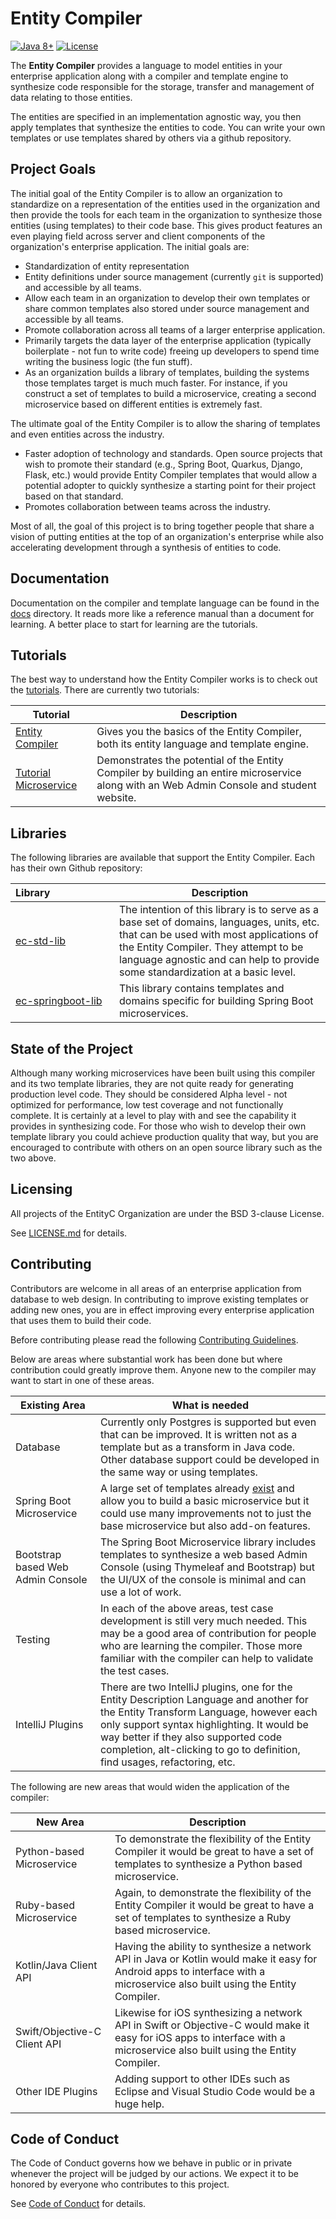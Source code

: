 # Entity Compiler

[![Java 8+](https://img.shields.io/badge/java-8+-4c7e9f.svg)](http://java.oracle.com)
[![License](https://img.shields.io/badge/license-BSD-blue.svg)](https://raw.githubusercontent.com/antlr/antlr4/master/LICENSE.txt)

The **Entity Compiler** provides a language to model entities in your enterprise application along with a compiler and template engine to synthesize code responsible for the storage, transfer and management of data relating to those entities.

The entities are specified in an implementation agnostic way, you then apply templates that synthesize the entities to code. You can write your own templates or use templates shared by others via a github repository.

## Project Goals

The initial goal of the Entity Compiler is to allow an organization to standardize on a representation of the entities used in the organization and then provide the tools for each team in the organization to synthesize those entities (using templates) to their code base. This gives product features an even playing field across server and client components of the organization's enterprise application. The initial goals are:

- Standardization of entity representation
- Entity definitions under source management (currently `git` is supported) and accessible by all teams.
- Allow each team in an organization to develop their own templates or share common templates also stored under source management and accessible by all teams.
- Promote collaboration across all teams of a larger enterprise application.
- Primarily targets the data layer of the enterprise application (typically boilerplate - not fun to write code) freeing up developers to spend time writing the business logic (the fun stuff).
- As an organization builds a library of templates,  building the systems those templates target is much much faster. For instance, if you construct a set of templates to build a microservice, creating a second microservice based on different entities is extremely fast.

The ultimate goal of the Entity Compiler is to allow the sharing of templates and even entities across the industry.

- Faster adoption of technology and standards. Open source projects that wish to promote their standard (e.g., Spring Boot, Quarkus, Django, Flask, etc.) would provide Entity Compiler templates that would allow a potential adopter to quickly synthesize a starting point for their project based on that standard.
- Promotes collaboration between teams across the industry.

Most of all, the goal of this project is to bring together people that share a vision of putting entities at the top of an organization's enterprise while also accelerating development through a synthesis of entities to code.

## Documentation

Documentation on the compiler and template language can be found in the [docs](docs) directory. It reads more like a reference manual than a document for learning. A better place to start for learning are the tutorials.

## Tutorials

The best way to understand how the Entity Compiler works is to check out the [tutorials](https://github.com/entityc/ec-tutorials). There are currently two tutorials:

|Tutorial|Description|
| ------	| ---------	|
| [Entity Compiler](https://github.com/entityc/ec-tutorials/EntityCompiler) | Gives you the basics of the Entity Compiler, both its entity language and template engine. |
| [Tutorial Microservice](https://github.com/entityc/ec-tutorials/TutorialMicroservice) | Demonstrates the potential of the Entity Compiler by building an entire microservice along with an Web Admin Console and student website.|

## Libraries

The following libraries are available that support the Entity Compiler. Each has their own Github repository:

| <div style="width:150px">Library</div>| Description |
|:----------------- | -----------	|
| [ec-std-lib](https://github.com/entityc/ec-std-lib) | The intention of this library is to serve as a base set of domains, languages, units, etc. that can be used with most applications of the Entity Compiler. They attempt to be language agnostic and can help to provide some standardization at a basic level.|
|  [ec-springboot-lib](https://github.com/entityc/ec-springboot-lib) | This library contains templates and domains specific for building Spring Boot microservices. |

## State of the Project

Although many working microservices have been built using this compiler and its two template libraries, they are not quite ready for generating production level code. They should be considered Alpha level - not optimized for performance, low test coverage and not functionally complete. It is certainly at a level to play with and see the capability it provides in synthesizing code. For those who wish to develop their own template library you could achieve production quality that way, but you are encouraged to contribute with others on an open source library such as the two above.  

## Licensing

All projects of the EntityC Organization are under the BSD 3-clause License.

See [LICENSE.md](LICENSE.md) for details.

## Contributing

Contributors are welcome in all areas of an enterprise application from database to web design.  In contributing to improve existing templates or adding new ones, you are in effect improving every enterprise application that uses them to build their code.

Before contributing please read the following [Contributing Guidelines](CONTRIBUTING.md).

Below are areas where substantial work has been done but where contribution could greatly improve them. Anyone new to the compiler may want to start in one of these areas.

| Existing Area | What is needed |
| -------------	| -------------- |
| Database      | Currently only Postgres is supported but even that can be improved. It is written not as a template but as a transform in Java code. Other database support could be developed in the same way or using templates.|
| Spring Boot Microservice | A large set of templates already [exist](https://github.com/entityc/ec-springboot-lib) and allow you to build a basic microservice but it could use many improvements not to just the base microservice but also add-on features. |
| Bootstrap based Web Admin Console | The Spring Boot Microservice library includes templates to synthesize a web based Admin Console (using Thymeleaf and Bootstrap) but the UI/UX of the console is minimal and can use a lot of work. |
| Testing | In each of the above areas, test case development is still very much needed. This may be a good area of contribution for people who are learning the compiler. Those more familiar with the compiler can help to validate the test cases.  |
| IntelliJ Plugins | There are two IntelliJ plugins, one for the Entity Description Language and another for the Entity Transform Language, however each only support syntax highlighting. It would be way better if they also supported code completion, alt-clicking to go to definition, find usages, refactoring, etc. |

The following are new areas that would widen the application of the compiler:

| New Area | Description |
| --------	| -----------	|
| Python-based Microservice | To demonstrate the flexibility of the Entity Compiler it would be great to have a set of templates to synthesize a Python based microservice.|
| Ruby-based Microservice | Again, to demonstrate the flexibility of the Entity Compiler it would be great to have a set of templates to synthesize a Ruby based microservice.|
| Kotlin/Java Client API | Having the ability to synthesize a network API in Java or Kotlin would make it easy for Android apps to interface with a microservice also built using the Entity Compiler.|
| Swift/Objective-C Client API | Likewise for iOS synthesizing a network API in Swift or Objective-C would make it easy for iOS apps to interface with a microservice also built using the Entity Compiler.|
| Other IDE Plugins | Adding support to other IDEs such as Eclipse and Visual Studio Code would be a huge help. |

## Code of Conduct

The Code of Conduct governs how we behave in public or in private whenever the project will be judged by our actions. We expect it to be honored by everyone who contributes to this project.

See [Code of Conduct](CODE_OF_CONDUCT.md) for details.
